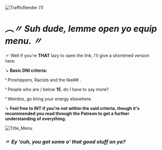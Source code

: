 
![TrafficRender (1)](https://github.com/user-attachments/assets/97993c8f-224c-49ae-b920-146918dd2c6f)

# _︵〃 Suh dude, lemme open yo equip menu. 〃_

〃 Well if you're **THAT** lazy to open the link, I'll give a shortened version here.

➘ **Basic DNI criteria:**

❜ Proshippers, Racists and the like## .

❜ People who are / below **15**, do I have to say more?

❜ Weirdos, go bring your energy elsewhere.

➘ **Feel free to INT if you're not within the said criteria, though it's recommended you read through the Patreon to get a further understanding of everything.**

![Title_Menu](https://github.com/user-attachments/assets/9ba6d459-8bf0-4e3f-a5e4-3c456f57b11b)

### 〃 _Ey 'cuh, you got some o' that good stuff on ya?_





